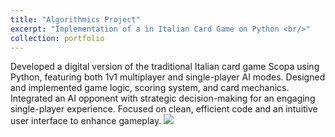 ```yaml
---
title: "Algorithmics Project"
excerpt: "Implementation of a ìn Italian Card Game on Python <br/>"
collection: portfolio
---
```


Developed a digital version of the traditional Italian card game Scopa using Python, featuring both 1v1 multiplayer and single-player AI modes. Designed and implemented game logic, scoring system, and card mechanics. Integrated an AI opponent with strategic decision-making for an engaging single-player experience. Focused on clean, efficient code and an intuitive user interface to enhance gameplay.
<img src='/images/Scopa.png'>